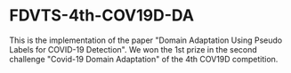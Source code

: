 # FDVTS-4th-COV19D-DA
This is the implementation of the paper "Domain Adaptation Using Pseudo Labels for COVID-19 Detection". We won the 1st prize in the second challenge "Covid-19 Domain Adaptation" of the 4th COV19D competition.
